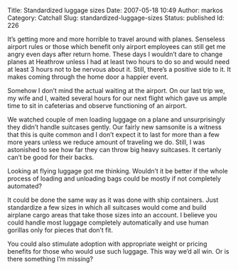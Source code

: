 Title: Standardized luggage sizes
Date: 2007-05-18 10:49
Author: markos
Category: Catchall
Slug: standardized-luggage-sizes
Status: published
Id: 226

<div>
 <p>
  It’s getting more and more horrible to travel around with planes. Senseless airport rules or those which benefit only airport employees can still get me angry even days after return home. These days I wouldn’t dare to change planes at Heathrow unless I had at least two hours to do so and would need at least 3 hours not to be nervous about it. Still, there’s a positive side to it. It makes coming through the home door a happier event.
 </p>
 <p>
  Somehow I don’t mind the actual waiting at the airport. On our last trip we, my wife and I, waited several hours for our next flight which gave us ample time to sit in cafeterias and observe functioning of an airport.
 </p>
 <p>
  We watched couple of men loading luggage on a plane and unsurprisingly they didn’t handle suitcases gently. Our fairly new samsonite is a witness that this is quite common and I don’t expect it to last for more than a few more years unless we reduce amount of traveling we do. Still, I was astonished to see how far they can throw big heavy suitcases. It certanly can’t be good for their backs.
 </p>
 <p>
  Looking at flying luggage got me thinking. Wouldn’t it be better if the whole process of loading and unloading bags could be mostly if not completely automated?
 </p>
 <p>
  It could be done the same way as it was done with ship containers. Just standardize a few sizes in which all suitcases would come and build airplane cargo areas that take those sizes into an account. I believe you could handle most luggage completely automatically and use human gorillas only for pieces that don’t fit.
 </p>
 <p>
  You could also stimulate adoption with appropriate weight or pricing benefits for those who would use such luggage. This way we’d all win. Or is there something I’m missing?
 </p>
</div>
